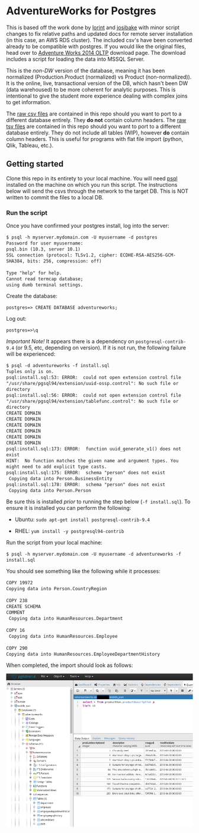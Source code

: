 # AdventureWorks for Postgres

This is based off the work done by [lorint](https://github.com/lorint/AdventureWorks-for-Postgres) and [josibake](https://github.com/NorfolkDataSci/adventure-works-postgres/) with minor script changes to fix relative paths and updated docs for remote server installation (in this case, an AWS RDS cluster). The included csv's have been converted already to be compatible with postgres. If you would like the original files, head over to [Adventure Works 2014 OLTP](https://msftdbprodsamples.codeplex.com/downloads/get/880662) download page. The download includes a script for loading the data into MSSQL Server.

This is the *non-DW* version of the database, meaning it has been normalized (Production.Product (normalized) vs Product (non-normalized)). It is the online, live, transactional version of the DB, which hasn't been DW (data warehoused) to be more coherent for analytic purposes. This is intentional to give the student more experience dealing with complex joins to get information.

The [raw csv files](./data) are contained in this repo should you want to port to a different database entirely. They **do not** contain column headers.
The [raw tsv files](./tsvs) are contained in this repo should you want to port to a different database entirely. They do not include all tables (WIP), however **do** contain column headers. This is useful for programs with flat file import (python, Qlik, Tableau, etc.).

## Getting started

Clone this repo in its entirety to your local machine. You will need [psql](https://www.postgresql.org/download/) installed on the machine on which you run this script. The instructions below will send the csvs through the network to the target DB. This is NOT written to commit the files to a local DB.

### Run the script

Once you have confirmed your postgres install, log into the server:

	$ psql -h myserver.mydomain.com -U myusername -d postgres
	Password for user myusername: 
	psql.bin (10.3, server 10.1)
	SSL connection (protocol: TLSv1.2, cipher: ECDHE-RSA-AES256-GCM-SHA384, bits: 256, compression: off)
	
	Type "help" for help.
	Cannot read termcap database;
	using dumb terminal settings.

Create the database:

	postgres=> CREATE DATABASE adventureworks;

Log out:

	postgres=>\q

*Important Note!* It appears there is a dependency on `postgresql-contrib-9.4` (or 9.5, etc, depending on version). If it is not run, the following failure will be experienced:

	$ psql -d adventureworks -f install.sql 
	Tuples only is on.
	psql:install.sql:53: ERROR:  could not open extension control file "/usr/share/pgsql94/extension/uuid-ossp.control": No such file or directory
	psql:install.sql:56: ERROR:  could not open extension control file "/usr/share/pgsql94/extension/tablefunc.control": No such file or directory
	CREATE DOMAIN
	CREATE DOMAIN
	CREATE DOMAIN
	CREATE DOMAIN
	CREATE DOMAIN
	CREATE DOMAIN
	psql:install.sql:173: ERROR:  function uuid_generate_v1() does not exist
	HINT:  No function matches the given name and argument types. You might need to add explicit type casts.
	psql:install.sql:175: ERROR:  schema "person" does not exist
	 Copying data into Person.BusinessEntity
	psql:install.sql:178: ERROR:  schema "person" does not exist
	 Copying data into Person.Person

Be sure this is installed _prior_ to running the step below (`-f install.sql`). To ensure it is installed you can perform the following:

  - Ubuntu:
	`sudo apt-get install postgresql-contrib-9.4`

  - RHEL:
	`yum install -y postgresql94-contrib`

Run the script from your local machine:

	$ psql -h myserver.mydomain.com -U myusername -d adventureworks -f install.sql

You should see something like the following while it processes:

	COPY 19972
	Copying data into Person.CountryRegion
	
	COPY 238
	CREATE SCHEMA
	COMMENT
	 Copying data into HumanResources.Department
	
	COPY 16
	 Copying data into HumanResources.Employee
	
	COPY 290
	Copying data into HumanResources.EmployeeDepartmentHistory

When completed, the import should look as follows:

![completed import](./assets/finished.png)

